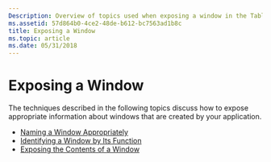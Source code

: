 ```yaml
---
Description: Overview of topics used when exposing a window in the Tablet PC.
ms.assetid: 57d864b0-4ce2-48de-b612-bc7563ad1b8c
title: Exposing a Window
ms.topic: article
ms.date: 05/31/2018
---
```


# Exposing a Window

The techniques described in the following topics discuss how to expose appropriate information about windows that are created by your application.

-   [Naming a Window Appropriately](naming-a-window-appropriately.md)
-   [Identifying a Window by Its Function](identifying-a-window-by-its-function.md)
-   [Exposing the Contents of a Window](exposing-the-contents-of-a-window.md)

 

 



